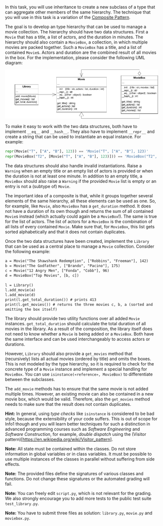 In this task, you will use inheritance to create a new subclass of a type that can aggregate other members of the same hierarchy. The technique that you will use in this task is a variation of the [Composite Pattern](https://en.wikipedia.org/wiki/Composite_pattern).

The goal is to develop an type hierarchy that can be used to manage a movie collection. The hierarchy should have two data structures. First a `Movie` that has a title, a list of actors, and the duration in minutes. The hierarchy should also contain a `MovieBox`, a collection, in which multiple movies are packed together. Such a `MovieBox` has a title, and a list of contained `Movie`s. Actors and duration are the combined result of all movies in the box. For the implementation, please consider the following UML diagram:

![UML for Movie Library](resource/movies.png)

To make it easy to work with the two data structures, both have to implement `__eq__` and `__hash__`. They also have to implement `__repr__` and create a string that can be used to instantiate an equal instance. For example:

```python
repr(Movie("T", ["A", "B"], 123)) == 'Movie("T", ["A", "B"], 123)'
repr(MovieBox("T2", [Movie("T", ["A", "B"], 123)])) == 'MovieBox("T2", [Movie("T", ["A", "B"], 123)])'
```

The data structures should also handle invalid instantiations. Raise a `Warning` when an empty title or an empty list of actors is provided or when the duration is not at least one minute. In addition to an empty title, a `MovieBox` should also raise a `Warning` if the provided `Movie` list is empty or an entry is not a (subtype of) `Movie`.

The important idea of a composite is that, while it groups together several elements of the same hierarchy, all these elements can be used as one. So, for example, like `Movie`, also `MovieBox` has a `get_duration` method. It does not have a duration of its own though and returns the sum of all contained `Movie`s instead (which actually could again be a `MovieBox`!). The same is true for the list of actors. The list of actors for a `MovieBox` is the combination of all lists of every contained `Movie`. Make sure that, for `MovieBox`, this list gets sorted alphabetically and that it does not contain duplicates.

Once the two data structures have been created, implement the `Library` that can be used as a central place to manage a `Movie` collection. Consider the following example:

    a = Movie("The Shawshank Redemption", ["Robbins", "Freeman"], 142)
    b = Movie("The Godfather", ["Brando", "Pacino"], 175)
    c = Movie("12 Angry Men", ["Fonda", "Cobb"], 96)
    d = MovieBox("Top Movies", [b, c])
    
    l = Library()
    l.add_movie(a)
    l.add_movie(d)
    print(l.get_total_duration()) # prints 413
    print(l.get_movies()) # returns the three movies c, b, a (sorted and omitting the box itself)

The library should provide two utility functions over all added `Movie` instances. `get_total_duration` should calculate the total duration of all movies in the library. As a result of the composition, the library itself does not need to know whether a `Movie` is being added or a `MovieBox`. Both have the same interface and can be used interchangeably to access actors or durations.

However, `Library` should also provide a `get_movies` method that (recursively) lists all actual movies (ordered by title) and omits the boxes. This is not modeled by the type hierarchy, so it is required to check for the concrete type of a `Movie` instance and implement a special handling for `MovieBox`. You can use `isinstance(«reference», MovieBox)` to differentiate between the subclasses.

The `add_movie` methods has to ensure that the same movie is not added multiple times. However, an existing movie can also be contained in a new movie box, which would be valid. Therefore, also the `get_movies` method needs to make sure that the result does not contain duplicates.

**Hint:** In general, using *type checks* like `isinstance` is considered to be bad style, because the extensibility of your code suffers. This is out of scope for Info1 though and you will learn better techniques for such a distinction in advanced programming courses such as *Software Engineering* and *Software Construction*, for example, *double dispatch* using the (Visitor pattern)[https://en.wikipedia.org/wiki/Visitor_pattern].

**Note:** All state must be contained within the classes. Do not store information in global variables or in class variables. It must be possible to use multiple instances of the classes in parallel without suffering from side effects.

**Note:** The provided files define the signatures of various classes and functions. Do not change these signatures or the automated grading will fail.

**Note:** You can freely edit `script.py`, which is not relevant for the grading. We also strongly encourage you to add more tests to the public test suite `test_library.py`.

**Note:** You have to submit three files as solution: `library.py`, `movie.py` and `moviebox.py`.
